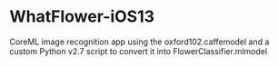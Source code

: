 # WhatFlower-iOS13
CoreML image recognition app using the oxford102.caffemodel and a custom Python v2.7 script to convert it into FlowerClassifier.mlmodel
